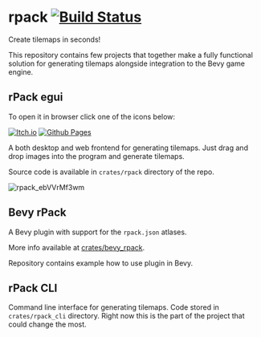 # rpack [![Build Status](https://github.com/Leinnan/rpack/workflows/CI/badge.svg)](https://github.com/Leinnan/rpack/actions?workflow=CI)

Create tilemaps in seconds!

This repository contains few projects that together make a fully functional solution for generating tilemaps alongside integration to the Bevy game engine.

## rPack egui

To open it in browser click one of the icons below:

[![Itch.io](https://img.shields.io/badge/Itch-%23FF0B34.svg?style=for-the-badge&logo=Itch.io&logoColor=white)](https://mevlyshkin.itch.io/rpack)
[![Github Pages](https://img.shields.io/badge/github%20pages-121013?style=for-the-badge&logo=github&logoColor=white)](http://rpack.mevlyshkin.com/)

A both desktop and web frontend for generating tilemaps. Just drag and drop images into the program and generate tilemaps.

Source code is available in `crates/rpack` directory of the repo.

![rpack_ebVVrMf3wm](https://github.com/user-attachments/assets/bb015348-3c1f-46be-9312-963b4f39f9c0)

## Bevy rPack

A Bevy plugin with support for the `rpack.json` atlases.

More info available at [crates/bevy_rpack](https://github.com/Leinnan/rpack/tree/master/crates/bevy_rpack).

Repository contains example how to use plugin in Bevy.

## rPack CLI

Command line interface for generating tilemaps. Code stored in `crates/rpack_cli` directory. Right now this is the part of the project that could change the most.